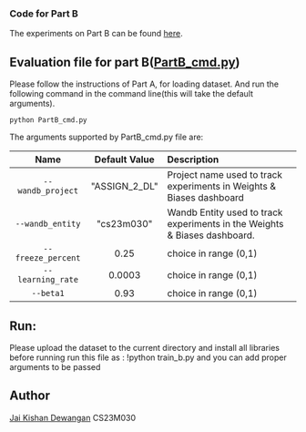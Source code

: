 
### Code for Part B

The experiments on Part B can be found [here](https://github.com/jaiksd/DeepLearning_Assignment_2/blob/main/part%20B/Part_B_CS23M030.ipynb).

## Evaluation file for part B([PartB_cmd.py](https://github.com/Shreyash007/CS6910-Assignment2/blob/main/PartB_cmd.py))
Please follow the instructions of Part A, for loading dataset.
And run the following command in the command line(this will take the default arguments).
```
python PartB_cmd.py 
```

The arguments supported by PartB_cmd.py file are:

| Name | Default Value | Description |
| :---: | :-------------: | :----------- |
| `--wandb_project` | "ASSIGN_2_DL" | Project name used to track experiments in Weights & Biases dashboard |
| `--wandb_entity` | "cs23m030"  | Wandb Entity used to track experiments in the Weights & Biases dashboard. | 
| `--freeze_percent` | 0.25 | choice in range (0,1) |
| `--learning_rate` | 0.0003 | choice in range (0,1)|
| `--beta1` | 0.93 | choice in range (0,1) |

## Run:
Please upload the dataset to the current directory and install all libraries before running
run this file as :
  !python train_b.py 
  and you can add proper arguments to be passed

## Author
[Jai Kishan Dewangan](https://github.com/jaiksd)
CS23M030
